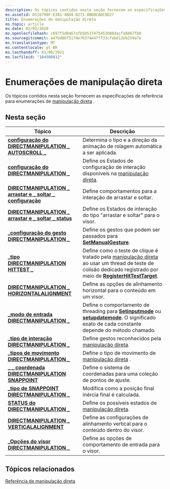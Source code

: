 ```yaml
---
description: Os tópicos contidos nesta seção fornecem as especificações de referência para enumerações de manipulação direta.
ms.assetid: D116798F-E381-46D4-8271-8BD8CADC9D27
title: Enumerações de manipulação direta
ms.topic: article
ms.date: 02/03/2020
ms.openlocfilehash: c697f5d8467afb58537475453b08dacfa8867fb0
ms.sourcegitcommit: a47bd86f517de76374e4fff33cfeb613eb259a7e
ms.translationtype: MT
ms.contentlocale: pt-BR
ms.lasthandoff: 01/06/2021
ms.locfileid: "104500412"
---
```

# <a name="direct-manipulation-enumerations"></a>Enumerações de manipulação direta

Os tópicos contidos nesta seção fornecem as especificações de referência para enumerações de [manipulação direta](direct-manipulation-portal.md) .

## <a name="in-this-section"></a>Nesta seção

| Tópico                                                                                                           | Descrição                                                                                                                                                                                                                                            |
|-----------------------------------------------------------------------------------------------------------------|--------------------------------------------------------------------------------------------------------------------------------------------------------------------------------------------------------------------------------------------------------|
| [**configuração do DIRECTMANIPULATION \_ AUTOSCROLL \_**](/windows/win32/api/directmanipulation/ne-directmanipulation-directmanipulation_autoscroll_configuration)<br/> | Determina o tipo e a direção da animação de rolagem automática a ser aplicada. <br/>                                                                                                                                                               |
| [**configuração do DIRECTMANIPULATION \_**](/windows/win32/api/directmanipulation/ne-directmanipulation-directmanipulation_configuration)<br/>                        | Define os Estados de configuração de interação disponíveis na [manipulação direta](direct-manipulation-portal.md).<br/>                                                                                                                            |
| [**DIRECTMANIPULATION \_ arrastar e \_ soltar \_ configuração**](/windows/win32/api/directmanipulation/ne-directmanipulation-directmanipulation_drag_drop_configuration)<br/>  | Define comportamentos para a interação de arrastar e soltar.<br/>                                                                                                                                                                                            |
| [**DIRECTMANIPULATION \_ arrastar e \_ soltar \_ status**](/windows/win32/api/directmanipulation/ne-directmanipulation-directmanipulation_drag_drop_status)<br/>                | Define os Estados de interação do tipo "arrastar e soltar" para o visor.<br/>                                                                                                                                                                              |
| [**\_configuração do gesto DIRECTMANIPULATION \_**](/windows/win32/api/directmanipulation/ne-directmanipulation-directmanipulation_gesture_configuration)<br/>       | Define os gestos que podem ser passados para [**SetManualGesture**](/windows/win32/api/DirectManipulation/nf-directmanipulation-idirectmanipulationviewport-setmanualgesture).<br/>                                                                                                                        |
| [**\_tipo DIRECTMANIPULATION HITTEST \_**](/windows/win32/api/directmanipulation/ne-directmanipulation-directmanipulation_hittest_type)<br/>                         | Define como o teste de clique é tratado pela [manipulação direta](direct-manipulation-portal.md) ao usar um thread de teste de colisão dedicado registrado por meio de [**RegisterHitTestTarget**](/windows/win32/api/DirectManipulation/nf-directmanipulation-idirectmanipulationmanager-registerhittesttarget).<br/>    |
| [**DIRECTMANIPULATION \_ HORIZONTALALIGNMENT**](/windows/win32/api/directmanipulation/ne-directmanipulation-directmanipulation_horizontalalignment)<br/>            | Define as opções de alinhamento horizontal para o conteúdo em um visor.<br/>                                                                                                                                                                     |
| [**\_modo de entrada DIRECTMANIPULATION \_**](/windows/win32/api/directmanipulation/ne-directmanipulation-directmanipulation_input_mode)<br/>                             | Define o comportamento de threading para [**Setinputmode**](/windows/win32/api/DirectManipulation/nf-directmanipulation-idirectmanipulationviewport-setinputmode) ou [**setupdatemode**](/windows/win32/api/DirectManipulation/nf-directmanipulation-idirectmanipulationviewport-setupdatemode). O significado exato de cada constante depende do método chamado.<br/> |
| [**\_tipo de interação DIRECTMANIPULATION \_**](/windows/win32/api/directmanipulation/ne-directmanipulation-directmanipulation_interaction_type)<br/>                 | Define gestos reconhecidos pela [manipulação direta](direct-manipulation-portal.md).<br/>                                                                                                                                                       |
| [**\_tipos de movimento DIRECTMANIPULATION \_**](/windows/win32/api/directmanipulation/ne-directmanipulation-directmanipulation_motion_types)<br/>                         | Define o tipo de movimento de [manipulação direta](direct-manipulation-portal.md) .<br/>                                                                                                                                                              |
| [**\_ \_ coordenada DIRECTMANIPULATION SNAPPOINT**](/windows/win32/api/directmanipulation/ne-directmanipulation-directmanipulation_snappoint_coordinate)<br/>         | Define o sistema de coordenadas para uma coleção de pontos de ajuste.<br/>                                                                                                                                                                              |
| [**\_tipo de SNAPPOINT DIRECTMANIPULATION \_**](/windows/win32/api/directmanipulation/ne-directmanipulation-directmanipulation_snappoint_type)<br/>                     | Modifica como a posição final inércia final é calculada.<br/>                                                                                                                                                                                  |
| [**STATUS do DIRECTMANIPULATION \_**](/windows/win32/api/directmanipulation/ne-directmanipulation-directmanipulation_status)<br/>                                      | Define os possíveis estados de [manipulação direta](direct-manipulation-portal.md).<br/>                                                                                                                                                       |
| [**DIRECTMANIPULATION \_ VERTICALALIGNMENT**](/windows/win32/api/directmanipulation/ne-directmanipulation-directmanipulation_verticalalignment)<br/>                | Define as configurações de alinhamento vertical para o conteúdo dentro do visor.<br/>                                                                                                                                                                    |
| [**\_Opções do visor DIRECTMANIPULATION \_**](/windows/win32/api/directmanipulation/ne-directmanipulation-directmanipulation_viewport_options)<br/>                 | Define as opções de comportamento de entrada para o visor.<br/>                                                                                                                                                                                        |

## <a name="related-topics"></a>Tópicos relacionados

[Referência de manipulação direta](direct-manipulation-reference.md)
